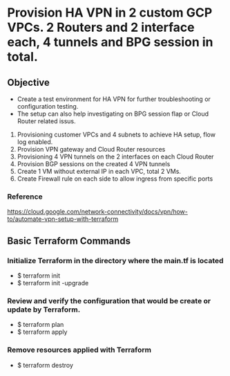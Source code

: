 # Provision HA VPN in 2 custom GCP VPCs. 2 Routers and 2 interface each, 4 tunnels and BPG session in total. 


## Objective

- Create a test environment for HA VPN for further troubleshooting or configuration testing.
- The setup can also help investigating on BPG session flap or Cloud Router related issus.

1. Provisioning customer VPCs and 4 subnets to achieve HA setup, flow log enabled.
2. Provision VPN gateway and Cloud Router resources
3. Provisioning 4 VPN tunnels on the 2 interfaces on each Cloud Router
4. Provision BGP sessions on the created 4 VPN tunnels
5. Create 1 VM without external IP in each VPC, total 2 VMs.
6. Create Firewall rule on each side to allow ingress from specific ports

### Reference

https://cloud.google.com/network-connectivity/docs/vpn/how-to/automate-vpn-setup-with-terraform


## Basic Terraform Commands

### Initialize Terraform in the directory where the main.tf is located

- $ terraform init
- $ terraform init -upgrade

### Review and verify the configuration that would be create or update by Terraform.

- $ terraform plan
- $ terraform apply

### Remove resources applied with Terraform

- $ terraform destroy


